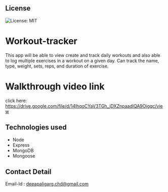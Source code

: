 ## License
![License: MIT](https://img.shields.io/badge/License-MIT-yellow.svg)

# Workout-tracker
This app will be able to view create and track daily workouts and also able to log multiple exercises in a workout on a given day. Can track the name, type, weight, sets, reps, and duration of exercise. 

# Walkthrough video link 
click here: https://drive.google.com/file/d/14lhqoCYaV3TGh_jDXZnpaadlQA9Oigqc/view



## Technologies used
* Node
* Express
* MongoDB 
* Mongoose


## Contact Detail 
Email-Id : deeapaligarg.chd@gmail.com

